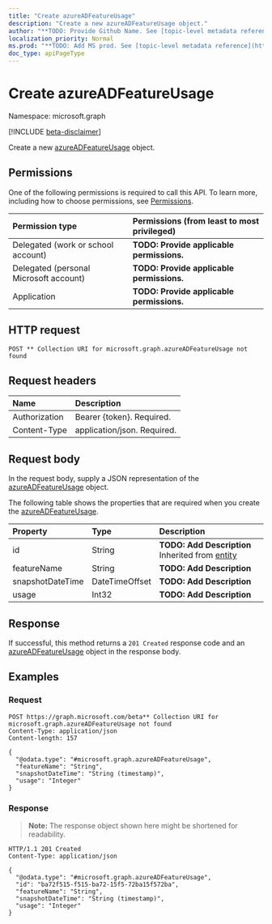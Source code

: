 ```yaml
---
title: "Create azureADFeatureUsage"
description: "Create a new azureADFeatureUsage object."
author: "**TODO: Provide Github Name. See [topic-level metadata reference](https://msgo.azurewebsites.net/add/document/guidelines/metadata.html#topic-level-metadata)**"
localization_priority: Normal
ms.prod: "**TODO: Add MS prod. See [topic-level metadata reference](https://msgo.azurewebsites.net/add/document/guidelines/metadata.html#topic-level-metadata)**"
doc_type: apiPageType
---
```


# Create azureADFeatureUsage
Namespace: microsoft.graph

[!INCLUDE [beta-disclaimer](../../includes/beta-disclaimer.md)]

Create a new [azureADFeatureUsage](../resources/azureadfeatureusage.md) object.

## Permissions
One of the following permissions is required to call this API. To learn more, including how to choose permissions, see [Permissions](/graph/permissions-reference).

|Permission type|Permissions (from least to most privileged)|
|:---|:---|
|Delegated (work or school account)|**TODO: Provide applicable permissions.**|
|Delegated (personal Microsoft account)|**TODO: Provide applicable permissions.**|
|Application|**TODO: Provide applicable permissions.**|

## HTTP request

<!-- {
  "blockType": "ignored"
}
-->
``` http
POST ** Collection URI for microsoft.graph.azureADFeatureUsage not found
```

## Request headers
|Name|Description|
|:---|:---|
|Authorization|Bearer {token}. Required.|
|Content-Type|application/json. Required.|

## Request body
In the request body, supply a JSON representation of the [azureADFeatureUsage](../resources/azureadfeatureusage.md) object.

The following table shows the properties that are required when you create the [azureADFeatureUsage](../resources/azureadfeatureusage.md).

|Property|Type|Description|
|:---|:---|:---|
|id|String|**TODO: Add Description** Inherited from [entity](../resources/entity.md)|
|featureName|String|**TODO: Add Description**|
|snapshotDateTime|DateTimeOffset|**TODO: Add Description**|
|usage|Int32|**TODO: Add Description**|



## Response

If successful, this method returns a `201 Created` response code and an [azureADFeatureUsage](../resources/azureadfeatureusage.md) object in the response body.

## Examples

### Request
<!-- {
  "blockType": "request",
  "name": "create_azureadfeatureusage_from_"
}
-->
``` http
POST https://graph.microsoft.com/beta** Collection URI for microsoft.graph.azureADFeatureUsage not found
Content-Type: application/json
Content-length: 157

{
  "@odata.type": "#microsoft.graph.azureADFeatureUsage",
  "featureName": "String",
  "snapshotDateTime": "String (timestamp)",
  "usage": "Integer"
}
```


### Response
>**Note:** The response object shown here might be shortened for readability.
<!-- {
  "blockType": "response",
  "truncated": true,
  "@odata.type": "microsoft.graph.azureADFeatureUsage"
}
-->
``` http
HTTP/1.1 201 Created
Content-Type: application/json

{
  "@odata.type": "#microsoft.graph.azureADFeatureUsage",
  "id": "ba72f515-f515-ba72-15f5-72ba15f572ba",
  "featureName": "String",
  "snapshotDateTime": "String (timestamp)",
  "usage": "Integer"
}
```

